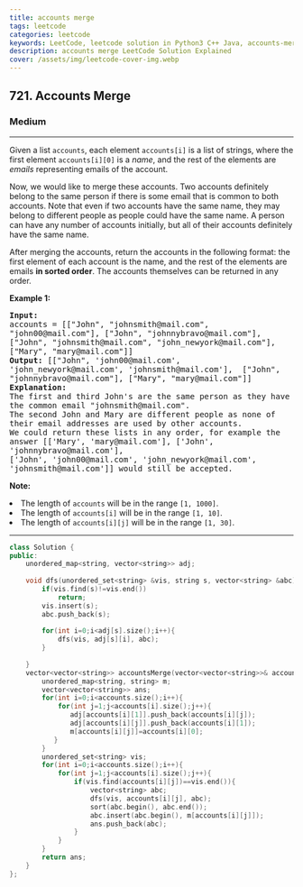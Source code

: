 ```yaml
---
title: accounts merge
tags: leetcode
categories: leetcode
keywords: LeetCode, leetcode solution in Python3 C++ Java, accounts-merge solution
description: accounts merge LeetCode Solution Explained
cover: /assets/img/leetcode-cover-img.webp
---
```





<h2>721. Accounts Merge</h2><h3>Medium</h3><hr><div><p>Given a list <code>accounts</code>, each element <code>accounts[i]</code> is a list of strings, where the first element <code>accounts[i][0]</code> is a <i>name</i>, and the rest of the elements are <i>emails</i> representing emails of the account.</p>

<p>Now, we would like to merge these accounts.  Two accounts definitely belong to the same person if there is some email that is common to both accounts.  Note that even if two accounts have the same name, they may belong to different people as people could have the same name.  A person can have any number of accounts initially, but all of their accounts definitely have the same name.</p>

<p>After merging the accounts, return the accounts in the following format: the first element of each account is the name, and the rest of the elements are emails <b>in sorted order</b>.  The accounts themselves can be returned in any order.</p>

<p><b>Example 1:</b><br>
</p><pre style="white-space: pre-wrap"><b>Input:</b> 
accounts = [["John", "johnsmith@mail.com", "john00@mail.com"], ["John", "johnnybravo@mail.com"], ["John", "johnsmith@mail.com", "john_newyork@mail.com"], ["Mary", "mary@mail.com"]]
<b>Output:</b> [["John", 'john00@mail.com', 'john_newyork@mail.com', 'johnsmith@mail.com'],  ["John", "johnnybravo@mail.com"], ["Mary", "mary@mail.com"]]
<b>Explanation:</b> 
The first and third John's are the same person as they have the common email "johnsmith@mail.com".
The second John and Mary are different people as none of their email addresses are used by other accounts.
We could return these lists in any order, for example the answer [['Mary', 'mary@mail.com'], ['John', 'johnnybravo@mail.com'], 
['John', 'john00@mail.com', 'john_newyork@mail.com', 'johnsmith@mail.com']] would still be accepted.
</pre>
<p></p>

<p><b>Note:</b>
</p><li>The length of <code>accounts</code> will be in the range <code>[1, 1000]</code>.</li>
<li>The length of <code>accounts[i]</code> will be in the range <code>[1, 10]</code>.</li>
<li>The length of <code>accounts[i][j]</code> will be in the range <code>[1, 30]</code>.</li>
<p></p></div>

---




```cpp
class Solution {
public:
    unordered_map<string, vector<string>> adj;
    
    void dfs(unordered_set<string> &vis, string s, vector<string> &abc){
        if(vis.find(s)!=vis.end())
            return;
        vis.insert(s);
        abc.push_back(s);
        
        for(int i=0;i<adj[s].size();i++){
            dfs(vis, adj[s][i], abc);
        }
        
    }
    vector<vector<string>> accountsMerge(vector<vector<string>>& accounts) {
        unordered_map<string, string> m;
        vector<vector<string>> ans;
        for(int i=0;i<accounts.size();i++){
            for(int j=1;j<accounts[i].size();j++){
               adj[accounts[i][1]].push_back(accounts[i][j]);
               adj[accounts[i][j]].push_back(accounts[i][1]);
               m[accounts[i][j]]=accounts[i][0];
           }
        }
        unordered_set<string> vis;
        for(int i=0;i<accounts.size();i++){
            for(int j=1;j<accounts[i].size();j++){
                if(vis.find(accounts[i][j])==vis.end()){
                    vector<string> abc;
                    dfs(vis, accounts[i][j], abc);
                    sort(abc.begin(), abc.end());
                    abc.insert(abc.begin(), m[accounts[i][j]]);
                    ans.push_back(abc);
                }
            }
        }
        return ans;
    }
};
```
